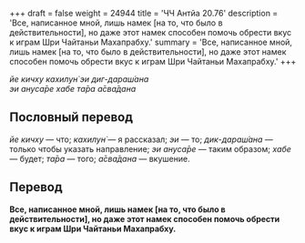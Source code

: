 +++
draft = false
weight = 24944
title = 'ЧЧ Антйа 20.76'
description = 'Все, написанное мной, лишь намек [на то, что было в действительности], но даже этот намек способен помочь обрести вкус к играм Шри Чайтаньи Махапрабху.'
summary = 'Все, написанное мной, лишь намек [на то, что было в действительности], но даже этот намек способен помочь обрести вкус к играм Шри Чайтаньи Махапрабху.'
+++

_йе кичху кахилун̇ эи диг-дараш́ана  
эи ануса̄ре хабе та̄ра а̄сва̄дана_

## Пословный перевод

_йе_ _кичху_ — что; _кахилун̇_ — я рассказал; _эи_ — то; _дик_\-_дараш́ана_ — только чтобы указать направление; _эи_ _ануса̄ре_ — таким образом; _хабе_ — будет; _та̄ра_ — того; _а̄сва̄дана_ — вкушение.

## Перевод

**Все, написанное мной, лишь намек \[на то, что было в действительности\], но даже этот намек способен помочь обрести вкус к играм Шри Чайтаньи Махапрабху.**
